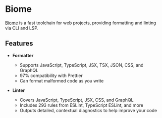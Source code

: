 # Biome

[Biome](https://biomejs.dev) is a fast toolchain for web projects, providing formatting and linting via CLI and LSP.

## Features

- **Formatter**

  - Supports JavaScript, TypeScript, JSX, TSX, JSON, CSS, and GraphQL
  - 97% compatibility with Prettier
  - Can format malformed code as you write

- **Linter**
  - Covers JavaScript, TypeScript, JSX, CSS, and GraphQL
  - Includes 293 rules from ESLint, TypeScript ESLint, and more
  - Outputs detailed, contextual diagnostics to help improve your code
